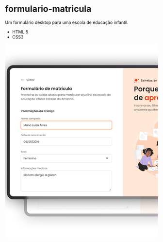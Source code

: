 # formulario-matricula

Um formulário desktop para uma escola de educação infantil.

- HTML 5
- CSS3

![Imagem do projeto final](./assets/exemplo.png)
